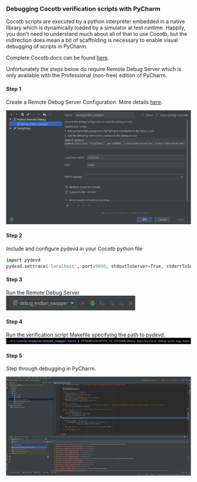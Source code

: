 
### Debugging Cocotb verification scripts with PyCharm

Cocotb scripts are executed by a python interpreter embedded in a native library which is dynamically loaded by a simulator at test runtime. Happily, you don't need to understand much about all of that to use Cocotb, but the indirection does mean a bit of scaffolding is necessary to enable visual debugging of scripts in PyCharm. 

Complete Cocotb docs can be found [here](https://cocotb.readthedocs.io/en/latest/).

Unfortunately the steps below do require Remote Debug Server which is only available with the Professional (non-free) edition of PyCharm. 



#### Step 1

Create a Remote Debug Server Configuration. More details [here](https://www.jetbrains.com/help/pycharm/2016.3/remote-debugging.html#6).

 ![Step 1](../assets/cocotb-pycharm/step1.png)

#### Step 2 

Include and configure pydevd in your Cocotb python file

```python
import pydevd
pydevd.settrace('localhost', port=9090, stdoutToServer=True, stderrToServer=True)
```

#### Step 3

Run the Remote Debug Server
![Step 3](../assets/cocotb-pycharm/step3.png)

#### Step 4 

Run the verification script Makefile specifying the path to pydevd.
![Step 4](../assets/cocotb-pycharm/step4.png)


#### Step 5 

Step through debugging in PyCharm.

![Step 5](../assets/cocotb-pycharm/step5.png)



